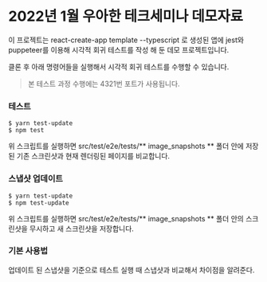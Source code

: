 # 2022년 1월 우아한 테크세미나 데모자료

이 프로젝트는 react-create-app template --typescript 로 생성된 앱에 jest와 puppeteer를 이용해 시각적 회귀 테스트를
작성 해 둔 데모 프로젝트입니다.

클론 후 아래 명령어들을 실행해서 시각적 회귀 테스트를 수행할 수 있습니다.

> 본 테스트 과정 수행에는 4321번 포트가 사용됩니다.

### 테스트

```shell
$ yarn test-update
$ npm test
```

위 스크립트를 실행하면 src/test/e2e/tests/** image_snapshots ** 폴더 안에 저장된 기존 스크린샷과 현재 렌더링된 페이지를 비교합니다.

### 스냅샷 업데이트

```shell
$ yarn test-update
$ npm test-update
```

위 스크립트를 실행하면 src/test/e2e/tests/** image_snapshots ** 폴더 안의 스크린샷을 무시하고 새 스크린샷을 저장합니다.

### 기본 사용법

업데이트 된 스냅샷을 기준으로 테스트 실행 때 스냅샷과 비교해서 차이점을 알려준다.
